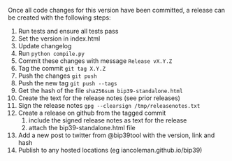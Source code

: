 Once all code changes for this version have been committed, a release can be
created with the following steps:

1. Run tests and ensure all tests pass
1. Set the version in index.html
1. Update changelog
1. Run `python compile.py`
1. Commit these changes with message `Release vX.Y.Z`
1. Tag the commit `git tag X.Y.Z`
1. Push the changes `git push`
1. Push the new tag `git push --tags`
1. Get the hash of the file `sha256sum bip39-standalone.html`
1. Create the text for the release notes (see prior releases)
1. Sign the release notes `gpg --clearsign /tmp/releasenotes.txt`
1. Create a release on github from the tagged commit
    1. include the signed release notes as text for the release
    1. attach the bip39-standalone.html file
1. Add a new post to twitter from @bip39tool with the version, link and hash
1. Publish to any hosted locations (eg iancoleman.github.io/bip39)
